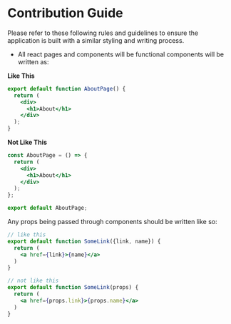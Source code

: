 # Contribution Guide

Please refer to these following rules and guidelines to ensure the application is built with a similar styling and writing process.

- All react pages and components will be functional components will be written as:

**Like This**

```jsx
export default function AboutPage() {
  return (
    <div>
      <h1>About</h1>
    </div>
  );
}
```

**Not Like This**

```jsx
const AboutPage = () => {
  return (
    <div>
      <h1>About</h1>
    </div>
  );
};

export default AboutPage;
```

Any props being passed through components should be written like so:

```jsx
// like this
export default function SomeLink({link, name}) {
  return (
    <a href={link}>{name}</a>
  )
}

// not like this
export default function SomeLink(props) {
  return (
    <a href={props.link}>{props.name}</a>
  )
}
```
